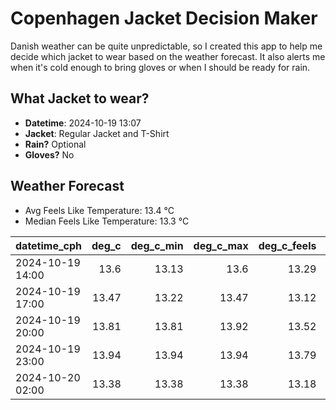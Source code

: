 
# Copenhagen Jacket Decision Maker

Danish weather can be quite unpredictable, so I created this app to help me decide which jacket to wear based on the weather forecast. 
It also alerts me when it's cold enough to bring gloves or when I should be ready for rain.

## What Jacket to wear?

- **Datetime**: 2024-10-19 13:07
- **Jacket**: Regular Jacket and T-Shirt
- **Rain?** Optional
- **Gloves?** No

## Weather Forecast
- Avg Feels Like Temperature: 13.4 °C
- Median Feels Like Temperature: 13.3 °C

| datetime_cph     |   deg_c |   deg_c_min |   deg_c_max |   deg_c_feels | weather   | wind   | rain   |
|:-----------------|--------:|------------:|------------:|--------------:|:----------|:-------|:-------|
| 2024-10-19 14:00 |   13.6  |       13.13 |       13.6  |         13.29 | Clouds    | Medium | None   |
| 2024-10-19 17:00 |   13.47 |       13.22 |       13.47 |         13.12 | Rain      | High   | Low    |
| 2024-10-19 20:00 |   13.81 |       13.81 |       13.92 |         13.52 | Clouds    | High   | None   |
| 2024-10-19 23:00 |   13.94 |       13.94 |       13.94 |         13.79 | Clouds    | High   | None   |
| 2024-10-20 02:00 |   13.38 |       13.38 |       13.38 |         13.18 | Clouds    | Low    | None   |
        